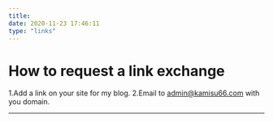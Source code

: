 ```yaml
---
title:
date: 2020-11-23 17:46:11
type: "links"
---
```

# How to request a link exchange
1.Add a link on your site for my blog.
2.Email to <admin@kamisu66.com> with you domain.
*****